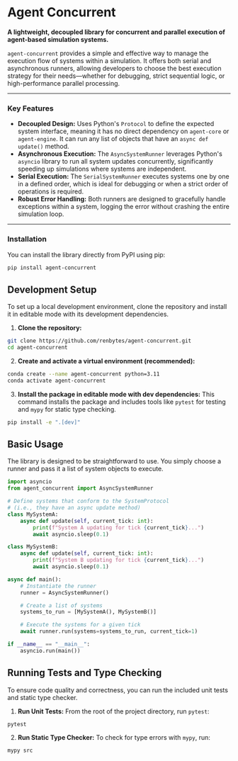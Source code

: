 # Agent Concurrent

**A lightweight, decoupled library for concurrent and parallel execution of agent-based simulation systems.**

`agent-concurrent` provides a simple and effective way to manage the execution flow of systems within a simulation. It offers both serial and asynchronous runners, allowing developers to choose the best execution strategy for their needs—whether for debugging, strict sequential logic, or high-performance parallel processing.

---

### Key Features

- **Decoupled Design:** Uses Python's `Protocol` to define the expected system interface, meaning it has no direct dependency on `agent-core` or `agent-engine`. It can run any list of objects that have an `async def update()` method.
- **Asynchronous Execution:** The `AsyncSystemRunner` leverages Python's `asyncio` library to run all system updates concurrently, significantly speeding up simulations where systems are independent.
- **Serial Execution:** The `SerialSystemRunner` executes systems one by one in a defined order, which is ideal for debugging or when a strict order of operations is required.
- **Robust Error Handling:** Both runners are designed to gracefully handle exceptions within a system, logging the error without crashing the entire simulation loop.

---

### Installation

You can install the library directly from PyPI using pip:

```bash
pip install agent-concurrent
```

## Development Setup

To set up a local development environment, clone the repository and install it in editable mode with its development dependencies.

1. **Clone the repository:**

```bash
git clone https://github.com/renbytes/agent-concurrent.git
cd agent-concurrent
```

2. **Create and activate a virtual environment (recommended):**

```bash
conda create --name agent-concurrent python=3.11
conda activate agent-concurrent
```

3. **Install the package in editable mode with dev dependencies:** This command installs the package and includes tools like `pytest` for testing and `mypy` for static type checking.

```bash
pip install -e ".[dev]"
```

## Basic Usage

The library is designed to be straightforward to use. You simply choose a runner and pass it a list of system objects to execute.

```python
import asyncio
from agent_concurrent import AsyncSystemRunner

# Define systems that conform to the SystemProtocol
# (i.e., they have an async update method)
class MySystemA:
    async def update(self, current_tick: int):
        print(f"System A updating for tick {current_tick}...")
        await asyncio.sleep(0.1)

class MySystemB:
    async def update(self, current_tick: int):
        print(f"System B updating for tick {current_tick}...")
        await asyncio.sleep(0.1)

async def main():
    # Instantiate the runner
    runner = AsyncSystemRunner()

    # Create a list of systems
    systems_to_run = [MySystemA(), MySystemB()]

    # Execute the systems for a given tick
    await runner.run(systems=systems_to_run, current_tick=1)

if __name__ == "__main__":
    asyncio.run(main())
```

## Running Tests and Type Checking

To ensure code quality and correctness, you can run the included unit tests and static type checker.

1. **Run Unit Tests:** From the root of the project directory, run `pytest`:

```bash
pytest
```

2. **Run Static Type Checker:** To check for type errors with `mypy`, run:

```bash
mypy src
```